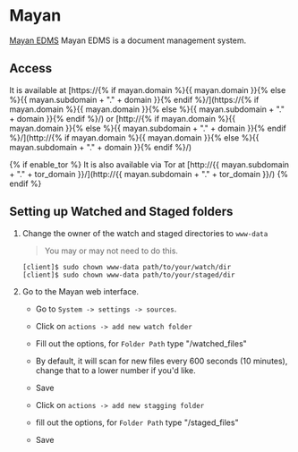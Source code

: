 # Mayan

[Mayan EDMS](https://mayan-edms.com/) Mayan EDMS is a document management system.

## Access

It is available at [https://{% if mayan.domain %}{{ mayan.domain }}{% else %}{{ mayan.subdomain + "." + domain }}{% endif %}/](https://{% if mayan.domain %}{{ mayan.domain }}{% else %}{{ mayan.subdomain + "." + domain }}{% endif %}/) or [http://{% if mayan.domain %}{{ mayan.domain }}{% else %}{{ mayan.subdomain + "." + domain }}{% endif %}/](http://{% if mayan.domain %}{{ mayan.domain }}{% else %}{{ mayan.subdomain + "." + domain }}{% endif %}/)

{% if enable_tor %}
It is also available via Tor at [http://{{ mayan.subdomain + "." + tor_domain }}/](http://{{ mayan.subdomain + "." + tor_domain }}/)
{% endif %}

## Setting up Watched and Staged folders
1. Change the owner of the watch and staged directories to `www-data`
    > You may or may not need to do this.
    ```
    [client]$ sudo chown www-data path/to/your/watch/dir
    [client]$ sudo chown www-data path/to/your/staged/dir
    ```

2) Go to the Mayan web interface.
    - Go to `System -> settings -> sources`. 
    - Click on `actions -> add new watch folder`
    - Fill out the options, for `Folder Path` type "/watched_files"
    - By default, it will scan for new files every 600 seconds (10 minutes), change that to a lower number if you'd like. 
    - Save
    
    - Click on `actions -> add new stagging folder`
    - fill out the options, for `Folder Path` type "/staged_files"
    - Save
